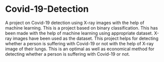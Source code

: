 # Covid-19-Detection
A project on Covid-19 detection using X-ray images with the help of machine learning.
This is a project based on binary classification.
This has been made with the help of machine learning using appropriate dataset.
X-ray images have been used as the dataset.
This project helps for detecting whether a person is suffering with Covid-19 or not with the help of X-ray image of their lungs.
This is an optimal as well as economical method for detecting whether a person is suffering with Covid-19 or not.

